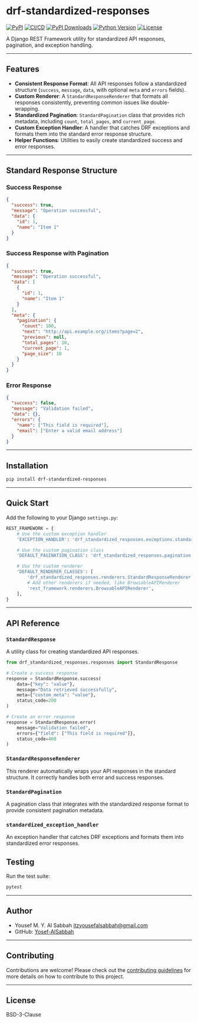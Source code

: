 # drf-standardized-responses

[![PyPI](https://img.shields.io/pypi/v/drf-standardized-responses.svg)](https://pypi.org/project/drf-standardized-responses/)
[![CI/CD](https://github.com/Yosef-AlSabbah/drf-standardized-responses/actions/workflows/ci-cd.yml/badge.svg)](https://github.com/Yosef-AlSabbah/drf-standardized-responses/actions/workflows/ci-cd.yml)
[![PyPI Downloads](https://static.pepy.tech/badge/drf-standardized-responses)](https://pepy.tech/projects/drf-standardized-responses)
[![Python Version](https://img.shields.io/pypi/pyversions/drf-standardized-responses.svg)](https://pypi.org/project/drf-standardized-responses/)
[![License](https://img.shields.io/badge/license-BSD-blue.svg)](LICENSE)

A Django REST Framework utility for standardized API responses, pagination, and exception handling.

---

## Features

- **Consistent Response Format**: All API responses follow a standardized structure (`success`, `message`, `data`, with optional `meta` and `errors` fields).
- **Custom Renderer**: A `StandardResponseRenderer` that formats all responses consistently, preventing common issues like double-wrapping.
- **Standardized Pagination**: `StandardPagination` class that provides rich metadata, including `count`, `total_pages`, and `current_page`.
- **Custom Exception Handler**: A handler that catches DRF exceptions and formats them into the standard error response structure.
- **Helper Functions**: Utilities to easily create standardized success and error responses.

---

## Standard Response Structure

### Success Response

```json
{
  "success": true,
  "message": "Operation successful",
  "data": {
    "id": 1,
    "name": "Item 1"
  }
}
```

### Success Response with Pagination

```json
{
  "success": true,
  "message": "Operation successful",
  "data": [
    {
      "id": 1,
      "name": "Item 1"
    }
  ],
  "meta": {
    "pagination": {
      "count": 100,
      "next": "http://api.example.org/items?page=2",
      "previous": null,
      "total_pages": 10,
      "current_page": 1,
      "page_size": 10
    }
  }
}
```

### Error Response

```json
{
  "success": false,
  "message": "Validation failed",
  "data": {},
  "errors": {
    "name": ["This field is required"],
    "email": ["Enter a valid email address"]
  }
}
```

---

## Installation

```bash
pip install drf-standardized-responses
```

---

## Quick Start

Add the following to your Django `settings.py`:

```python
REST_FRAMEWORK = {
    # Use the custom exception handler
    'EXCEPTION_HANDLER': 'drf_standardized_responses.exceptions.standardized_exception_handler',

    # Use the custom pagination class
    'DEFAULT_PAGINATION_CLASS': 'drf_standardized_responses.pagination.StandardPagination',

    # Use the custom renderer
    'DEFAULT_RENDERER_CLASSES': [
        'drf_standardized_responses.renderers.StandardResponseRenderer',
        # Add other renderers if needed, like BrowsableAPIRenderer
        'rest_framework.renderers.BrowsableAPIRenderer',
    ],
}
```

---

## API Reference

### `StandardResponse`

A utility class for creating standardized API responses.

```python
from drf_standardized_responses.responses import StandardResponse

# Create a success response
response = StandardResponse.success(
    data={"key": "value"},
    message="Data retrieved successfully",
    meta={"custom_meta": "value"},
    status_code=200
)

# Create an error response
response = StandardResponse.error(
    message="Validation failed",
    errors={"field": ["This field is required"]},
    status_code=400
)
```

### `StandardResponseRenderer`

This renderer automatically wraps your API responses in the standard structure. It correctly handles both error and success responses.

### `StandardPagination`

A pagination class that integrates with the standardized response format to provide consistent pagination metadata.

### `standardized_exception_handler`

An exception handler that catches DRF exceptions and formats them into standardized error responses.

## Testing

Run the test suite:

```bash
pytest
```

---

## Author

- Yousef M. Y. Al Sabbah <itzyousefalsabbah@gmail.com>
- GitHub: [Yosef-AlSabbah](https://github.com/Yosef-AlSabbah)

---

## Contributing

Contributions are welcome! Please check out the [contributing guidelines](CONTRIBUTING.md) for more details on how to contribute to this project.

---

## License

BSD-3-Clause
